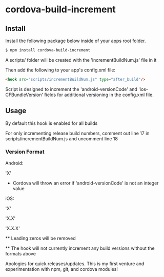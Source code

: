 # cordova-build-increment

## Install
Install the following package below inside of your apps root folder.
```bash
$ npm install cordova-build-increment
```
A scripts/ folder will be created with the 'incrementBuildNum.js' file in it

Then add the following to your app's config.xml file:
```html
<hook src="scripts/incrementBuildNum.js" type="after_build"/>
```

Script is designed to increment the 'android-versionCode' and 'ios-CFBundleVersion' fields for additional versioning in the config.xml file.

## Usage

By default this hook is enabled for all builds

For only incrementing release build numbers, comment out line 17 in scripts/incrementBuildNum.js and uncomment line 18

### Version Format

Android:

'X'

 - Cordova will throw an error if 'android-versionCode' is not an integer value

iOS:

'X' 

'X.X' 

'X.X.X'


** Leading zeros will be removed

** The hook will not currently increment any build versions without the formats above



Apologies for quick releases/updates. This is my first venture and experimentation with npm, git, and cordova modules!
